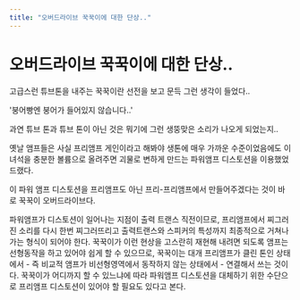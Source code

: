 ```yaml
---
title: "오버드라이브 꾹꾹이에 대한 단상.."
---
```

# 오버드라이브 꾹꾹이에 대한 단상..

고급스런 튜브톤을 내주는 꾹꾹이란 선전을 보고 문득 그런 생각이 들었다..

'붕어빵엔 붕어가 들어있지 않습니다..'

과연 튜브 톤과 튜브 톤이 아닌 것은 뭐기에 그런 생뚱맞은 소리가 나오게 되었는지..

옛날 앰프들은 사실 프리앰프 게인이라고 해봐야 생톤에 매우 가까운 수준이었음에도 이 녀석을 충분한 볼륨으로 올려주면 괴물로 변하게 만드는 파워앰프 디스토션을 이용했었드랬다.

이 파워 앰프 디스토션을 프리앰프도 아닌 프리-프리앰프에서 만들어주겠다는 것이 바로 꾹꾹이 오버드라이브다.

파워앰프가 디스토션이 일어나는 지점이 출력 트랜스 직전이므로, 프리앰프에서 찌그러진 소리를 다시 한번 찌그러뜨리고 출력트랜스와 스피커의 특성까지 최종적으로 거쳐나가는 형식이 되어야 한다. 꾹꾹이가 이런 현상을 고스란히 재현해 내려면 되도록 앰프는 선형동작을 하고 있어야 쉽게 할 수 있으므로, 꾹꾹이는 대개 프리앰프가 클린 톤인 상태에서 - 즉 비교적 앰프가 비선형영역에서 동작하지 않는 상태에서 - 연결해서 쓰는 것이다. 꾹꾹이가 어디까지 할 수 있느냐에 따라 파워앰프 디스토션을 대체하기 위한 수단으로 프리앰프 디스토션이 있어야 할 필요도 있다고 본다.





